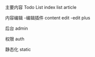 主要内容
Todo List
index
list
article

内容编辑
-编辑插件
content edit
-edit plus

后台
admin

权限
auth

静态化
static

